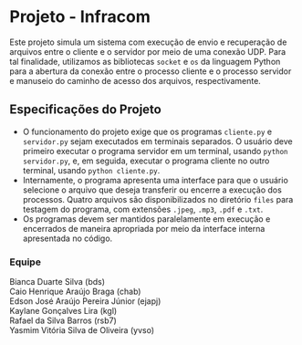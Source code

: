 # Projeto - Infracom

Este projeto simula um sistema com execução de envio e recuperação de arquivos entre o cliente e o servidor por meio de uma conexão UDP. Para tal finalidade, utilizamos as bibliotecas `socket` e `os` da linguagem Python para a abertura da conexão entre o processo cliente e o processo servidor e manuseio do caminho de acesso dos arquivos, respectivamente.

## Especificações do Projeto

- O funcionamento do projeto exige que os programas `cliente.py` e `servidor.py` sejam executados em terminais separados. O usuário deve primeiro executar o programa servidor em um terminal, usando `python servidor.py`, e, em seguida, executar o programa cliente no outro terminal, usando `python cliente.py`.
- Internamente, o programa apresenta uma interface para que o usuário selecione o arquivo que deseja transferir ou  encerre a execução dos processos. Quatro arquivos são disponibilizados no diretório `files` para testagem do programa, com extensões `.jpeg`, `.mp3`, `.pdf` e `.txt`.
- Os programas devem ser mantidos paralelamente em execução e encerrados de maneira apropriada por meio da interface interna apresentada no código. 

### Equipe
Bianca Duarte Silva (bds) \
Caio Henrique Araújo Braga (chab) \
Edson José Araújo Pereira Júnior (ejapj) \
Kaylane Gonçalves Lira (kgl) \
Rafael da Silva Barros (rsb7) \
Yasmim Vitória Silva de Oliveira (yvso)
